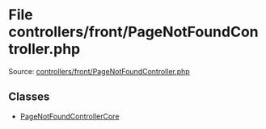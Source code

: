 File controllers/front/PageNotFoundController.php
=========

Source: [controllers/front/PageNotFoundController.php](https://github.com/PrestaShop/PrestaShop/blob/1.6.1.3/controllers/front/PageNotFoundController.php)


Classes
-------

* [PageNotFoundControllerCore](class.PageNotFoundControllerCore.md)

